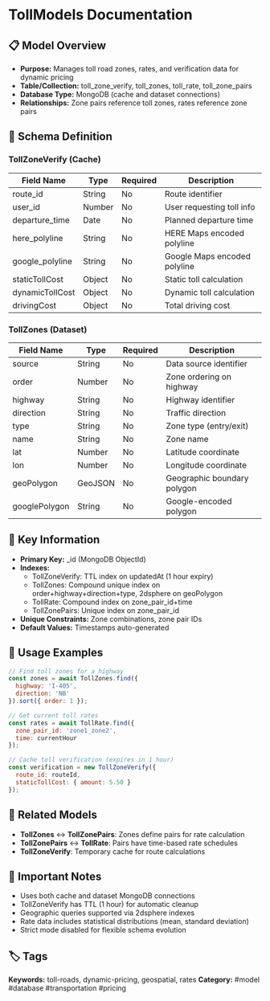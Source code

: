 # TollModels Documentation

## 📋 Model Overview
- **Purpose:** Manages toll road zones, rates, and verification data for dynamic pricing
- **Table/Collection:** toll_zone_verify, toll_zones, toll_rate, toll_zone_pairs
- **Database Type:** MongoDB (cache and dataset connections)
- **Relationships:** Zone pairs reference toll zones, rates reference zone pairs

## 🔧 Schema Definition

### TollZoneVerify (Cache)
| **Field Name** | **Type** | **Required** | **Description** |
|----------------|----------|--------------|------------------|
| route_id | String | No | Route identifier |
| user_id | Number | No | User requesting toll info |
| departure_time | Date | No | Planned departure time |
| here_polyline | String | No | HERE Maps encoded polyline |
| google_polyline | String | No | Google Maps encoded polyline |
| staticTollCost | Object | No | Static toll calculation |
| dynamicTollCost | Object | No | Dynamic toll calculation |
| drivingCost | Object | No | Total driving cost |

### TollZones (Dataset)
| **Field Name** | **Type** | **Required** | **Description** |
|----------------|----------|--------------|------------------|
| source | String | No | Data source identifier |
| order | Number | No | Zone ordering on highway |
| highway | String | No | Highway identifier |
| direction | String | No | Traffic direction |
| type | String | No | Zone type (entry/exit) |
| name | String | No | Zone name |
| lat | Number | No | Latitude coordinate |
| lon | Number | No | Longitude coordinate |
| geoPolygon | GeoJSON | No | Geographic boundary polygon |
| googlePolygon | String | No | Google-encoded polygon |

## 🔑 Key Information
- **Primary Key:** _id (MongoDB ObjectId)
- **Indexes:** 
  - TollZoneVerify: TTL index on updatedAt (1 hour expiry)
  - TollZones: Compound unique index on order+highway+direction+type, 2dsphere on geoPolygon
  - TollRate: Compound index on zone_pair_id+time
  - TollZonePairs: Unique index on zone_pair_id
- **Unique Constraints:** Zone combinations, zone pair IDs
- **Default Values:** Timestamps auto-generated

## 📝 Usage Examples
```javascript
// Find toll zones for a highway
const zones = await TollZones.find({
  highway: 'I-405',
  direction: 'NB'
}).sort({ order: 1 });

// Get current toll rates
const rates = await TollRate.find({
  zone_pair_id: 'zone1_zone2',
  time: currentHour
});

// Cache toll verification (expires in 1 hour)
const verification = new TollZoneVerify({
  route_id: routeId,
  staticTollCost: { amount: 5.50 }
});
```

## 🔗 Related Models
- **TollZones** ↔ **TollZonePairs**: Zones define pairs for rate calculation
- **TollZonePairs** ↔ **TollRate**: Pairs have time-based rate schedules
- **TollZoneVerify**: Temporary cache for route calculations

## 📌 Important Notes
- Uses both cache and dataset MongoDB connections
- TollZoneVerify has TTL (1 hour) for automatic cleanup
- Geographic queries supported via 2dsphere indexes
- Rate data includes statistical distributions (mean, standard deviation)
- Strict mode disabled for flexible schema evolution

## 🏷️ Tags
**Keywords:** toll-roads, dynamic-pricing, geospatial, rates
**Category:** #model #database #transportation #pricing